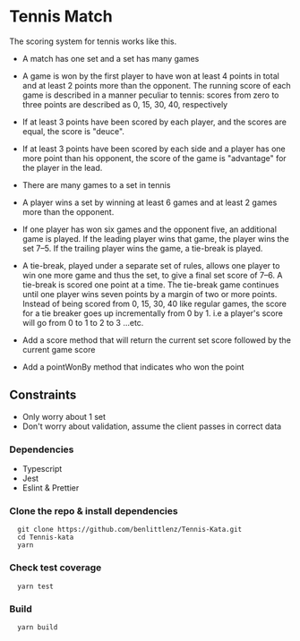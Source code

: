 # Tennis Match

The scoring system for tennis works like this.

* A match has one set and a set has many games

* A game is won by the first player to have won at least 4 points in total and at least 2 points more than the opponent.
        The running score of each game is described in a manner peculiar to tennis: scores from zero to three points are described as 0, 15, 30, 40, respectively

* If at least 3 points have been scored by each player, and the scores are equal, the score is "deuce".

* If at least 3 points have been scored by each side and a player has one more point than his opponent, the score of the game is "advantage" for the player in the lead.

* There are many games to a set in tennis

* A player wins a set by winning at least 6 games and at least 2 games more than the opponent.

* If one player has won six games and the opponent five, an additional game is played. If the leading player wins that game, the player wins the set 7–5. If the trailing player wins the game, a tie-break is played.

* A tie-break, played under a separate set of rules, allows one player to win one more game and thus the set, to give a final set score of 7–6. A tie-break is scored one point at a time. The tie-break game continues until one player wins seven points by a margin of two or more points. Instead of being scored from 0, 15, 30, 40 like regular games, the score for a tie breaker goes up incrementally from 0 by 1. i.e a player's score will go from 0 to 1 to 2 to 3 …etc.

* Add a score method that will return the current set score followed by the current game score

* Add a pointWonBy method that indicates who won the point

## Constraints

* Only worry about 1 set
* Don't worry about validation, assume the client passes in correct data

### Dependencies
* Typescript
* Jest
* Eslint & Prettier

### Clone the repo & install dependencies
```shell
  git clone https://github.com/benlittlenz/Tennis-Kata.git
  cd Tennis-kata
  yarn
```

### Check test coverage
```shell
  yarn test
```

### Build
```shell
  yarn build
```